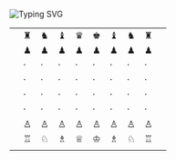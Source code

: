 <p align="left">
  <img src="https://readme-typing-svg.demolab.com?font=Fira+Code&size=22&pause=1200&color=14F195&width=550&lines=Selamat+Datang+di+GitHub+saya!;Calon+developer+yang+lagi+belajar;Python+%7C+CSS+%7C+HTML" alt="Typing SVG" />
</p>

|  |  |  |  |  |  |  |  |  |  |
|-----|---|---|---|---|---|---|---|---|-----|
|  | ♜ | ♞ | ♝ | ♛ | ♚ | ♝ | ♞ | ♜ |  |
|  | ♟ | ♟ | ♟ | ♟ | ♟ | ♟ | ♟ | ♟ |  |
|  | · | · | · | · | · | · | · | · |  |
|  | · | · | · | · | · | · | · | · |  |
|  | · | · | · | · | · | · | · | · |  |
|  | · | · | · | · | · | · | · | · |  |
|  | ♙ | ♙ | ♙ | ♙ | ♙ | ♙ | ♙ | ♙ |  |
|  | ♖ | ♘ | ♗ | ♕ | ♔ | ♗ | ♘ | ♖ |  |
|  |  |  |  |  |  |  |



